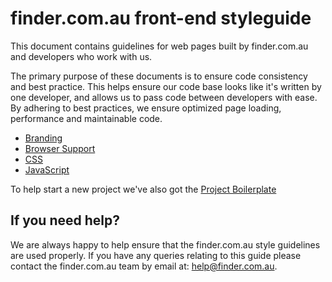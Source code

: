# finder.com.au front-end styleguide

This document contains guidelines for web pages built by finder.com.au and developers who work with us.

The primary purpose of these documents is to ensure code consistency and best practice. This helps ensure our code base looks like it's written by one developer, and allows us to pass code between developers with ease. By adhering to best practices, we ensure optimized page loading, performance and maintainable code.

* [Branding](./pages/branding.md)
* [Browser Support](./pages/browser-support.md)
* [CSS](./pages/css.md)
* [JavaScript](./pages/js.md)

To help start a new project we've also got the [Project Boilerplate](https://github.com/finderau/project-boilerplate)

## If you need help?

We are always happy to help ensure that the finder.com.au style guidelines are used properly. If you have any queries relating to this guide please contact the finder.com.au team by email at: help@finder.com.au.

